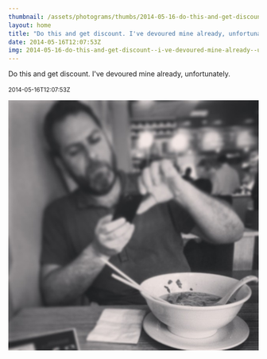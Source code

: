 ```yaml
---
thumbnail: /assets/photograms/thumbs/2014-05-16-do-this-and-get-discount--i-ve-devoured-mine-already--unfortunately-.jpg
layout: home
title: "Do this and get discount. I've devoured mine already, unfortunately."
date: 2014-05-16T12:07:53Z
img: 2014-05-16-do-this-and-get-discount--i-ve-devoured-mine-already--unfortunately-.jpg
---
```


Do this and get discount. I've devoured mine already, unfortunately.

<small>2014-05-16T12:07:53Z</small>

![Do this and get discount. I've devoured mine already, unfortunately.](/assets/photograms/original/2014-05-16-do-this-and-get-discount--i-ve-devoured-mine-already--unfortunately-.jpg)
